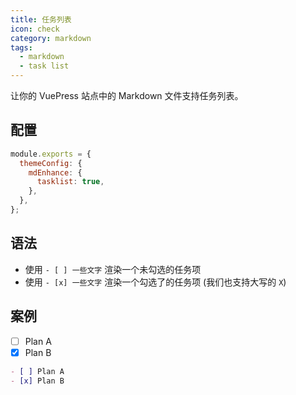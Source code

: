 ```yaml
---
title: 任务列表
icon: check
category: markdown
tags:
  - markdown
  - task list
---
```


让你的 VuePress 站点中的 Markdown 文件支持任务列表。

<!-- more -->

## 配置

```js {4}
module.exports = {
  themeConfig: {
    mdEnhance: {
      tasklist: true,
    },
  },
};
```

## 语法

- 使用 `- [ ] 一些文字` 渲染一个未勾选的任务项
- 使用 `- [x] 一些文字` 渲染一个勾选了的任务项 (我们也支持大写的 `X`)

## 案例

- [ ] Plan A
- [x] Plan B

```md
- [ ] Plan A
- [x] Plan B
```
